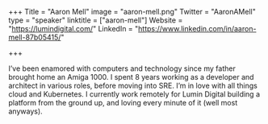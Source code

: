 +++
Title = "Aaron Mell"
image = "aaron-mell.png"
Twitter = "AaronAMell"
type = "speaker"
linktitle = ["aaron-mell"]
Website = "https://lumindigital.com/"
LinkedIn = "https://www.linkedin.com/in/aaron-mell-87b05415/"

+++

I’ve been enamored with computers and technology since my father brought home an Amiga 1000. I spent 8 years working as a developer and architect in various roles, before moving into SRE. I’m in love with all things cloud and Kubernetes. I currently work remotely for Lumin Digital building a platform from the ground up, and loving every minute of it (well most anyways).